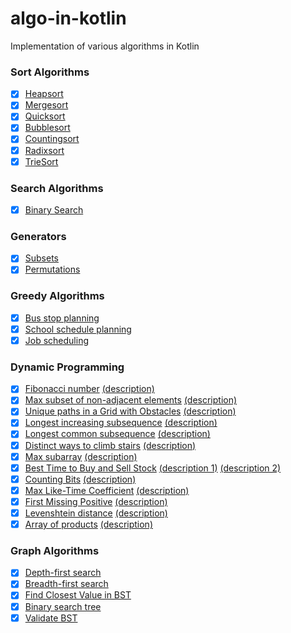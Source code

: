 # algo-in-kotlin
Implementation of various algorithms in Kotlin

### Sort Algorithms
- [x] [Heapsort](../main/src/main/kotlin/sk/mkiss/algorithms/sort/HeapSort.kt)
- [x] [Mergesort](../main/src/main/kotlin/sk/mkiss/algorithms/sort/MergeSort.kt)
- [x] [Quicksort](../main/src/main/kotlin/sk/mkiss/algorithms/sort/QuickSort.kt)
- [x] [Bubblesort](../main/src/main/kotlin/sk/mkiss/algorithms/sort/BubbleSort.kt)
- [x] [Countingsort](../main/src/main/kotlin/sk/mkiss/algorithms/sort/CountingSort.kt)
- [x] [Radixsort](../main/src/main/kotlin/sk/mkiss/algorithms/sort/RadixSort.kt)
- [x] [TrieSort](../main/src/main/kotlin/sk/mkiss/algorithms/sort/TrieSort.kt)

### Search Algorithms
- [x] [Binary Search](../main/src/main/kotlin/sk/mkiss/algorithms/search/BinarySearch.kt)

### Generators
- [x] [Subsets](../main/src/main/kotlin/sk/mkiss/algorithms/generator/SubsetsGenerator.kt)
- [x] [Permutations](../main/src/main/kotlin/sk/mkiss/algorithms/generator/PermutationsGenerator.kt)

### Greedy Algorithms
- [x] [Bus stop planning](../main/src/main/kotlin/sk/mkiss/algorithms/greedy/BusStopPlanner.kt)
- [x] [School schedule planning](../main/src/main/kotlin/sk/mkiss/algorithms/greedy/SchoolSchedulePlanner.kt)
- [x] [Job scheduling](../main/src/main/kotlin/sk/mkiss/algorithms/greedy/JobScheduler.kt)

### Dynamic Programming
- [x] [Fibonacci number](../main/src/main/kotlin/sk/mkiss/algorithms/dynamic/Fibonacci.kt) [(description)](https://en.wikipedia.org/wiki/Fibonacci_number)
- [x] [Max subset of non-adjacent elements](../main/src/main/kotlin/sk/mkiss/algorithms/dynamic/MaxNonAdjacentSubsetSumCalculator.kt) [(description)](https://www.hackerrank.com/challenges/max-array-sum)
- [x] [Unique paths in a Grid with Obstacles](../main/src/main/kotlin/sk/mkiss/algorithms/dynamic/GridWithObstacles.kt) [(description)](https://www.geeksforgeeks.org/unique-paths-in-a-grid-with-obstacles)
- [x] [Longest increasing subsequence](../main/src/main/kotlin/sk/mkiss/algorithms/dynamic/LongestIncreasingSubsequence.kt) [(description)](https://www.hackerrank.com/challenges/longest-increasing-subsequent)
- [x] [Longest common subsequence](../main/src/main/kotlin/sk/mkiss/algorithms/dynamic/LongestCommonSubsequence.kt) [(description)](https://www.hackerrank.com/challenges/dynamic-programming-classics-the-longest-common-subsequence)
- [x] [Distinct ways to climb stairs](../main/src/main/kotlin/sk/mkiss/algorithms/dynamic/ClimbingStairsSolution.kt) [(description)](https://leetcode.com/problems/climbing-stairs)
- [x] [Max subarray](../main/src/main/kotlin/sk/mkiss/algorithms/dynamic/MaxSubarray.kt) [(description)](https://leetcode.com/problems/maximum-subarray)
- [x] [Best Time to Buy and Sell Stock](../main/src/main/kotlin/sk/mkiss/algorithms/dynamic/BuyAndSellStock.kt) [(description 1)](https://leetcode.com/problems/best-time-to-buy-and-sell-stock) [(description 2)](https://leetcode.com/problems/best-time-to-buy-and-sell-stock-ii)
- [x] [Counting Bits](../main/src/main/kotlin/sk/mkiss/algorithms/dynamic/CountingBits.kt) [(description)](https://leetcode.com/problems/counting-bits)
- [x] [Max Like-Time Coefficient](../main/src/main/kotlin/sk/mkiss/algorithms/dynamic/MaxLikeTimeCoefficientSolution.kt) [(description)](https://leetcode.com/problems/reducing-dishes)
- [x] [First Missing Positive](../main/src/main/kotlin/sk/mkiss/algorithms/dynamic/FirstMissingPositive.kt) [(description)](https://leetcode.com/problems/first-missing-positive)
- [x] [Levenshtein distance](../main/src/main/kotlin/sk/mkiss/algorithms/dynamic/LevenshteinDistance.kt) [(description)](https://leetcode.com/problems/edit-distance)
- [x] [Array of products]((../main/src/main/kotlin/sk/mkiss/algorithms/dynamic/ArrayOfProduct.kt)) [(description)](https://leetcode.com/problems/product-of-array-except-self)

### Graph Algorithms
- [x] [Depth-first search](../main/src/main/kotlin/sk/mkiss/algorithms/graph/DepthFirstSearch.kt)
- [x] [Breadth-first search](../main/src/main/kotlin/sk/mkiss/algorithms/graph/BreadthFirstSearch.kt)
- [x] [Find Closest Value in BST](../main/src/main/kotlin/sk/mkiss/algorithms/graph/ClosestValueInBST.kt)
- [x] [Binary search tree](../main/src/main/kotlin/sk/mkiss/algorithms/graph/BST.kt)
- [x] [Validate BST](../main/src/main/kotlin/sk/mkiss/algorithms/graph/BSTValidator.kt)